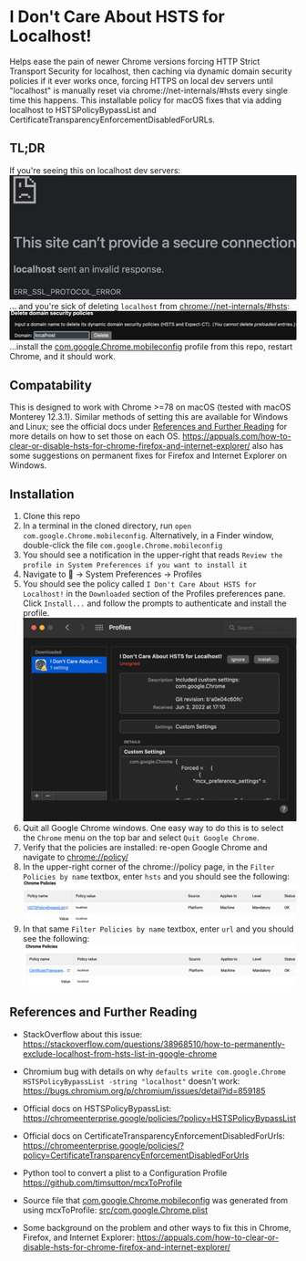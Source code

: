 # I Don't Care About HSTS for Localhost!

Helps ease the pain of newer Chrome versions forcing HTTP Strict Transport Security for localhost, then caching via dynamic domain security policies if it ever works once, forcing HTTPS on local dev servers until "localhost" is manually reset via chrome://net-internals/#hsts every single time this happens. This installable policy for macOS fixes that via adding localhost to HSTSPolicyBypassList and CertificateTransparencyEnforcementDisabledForURLs.

## TL;DR

If you're seeing this on localhost dev servers:
![img/sadface.png](img/sadface.png?raw=true "img/sadface.png")
... and you're sick of deleting `localhost` from [chrome://net-internals/#hsts](chrome://net-internals/#hsts):
![img/net-internals.png](img/net-internals.png?raw=true "img/net-internals.png")
...install the [com.google.Chrome.mobileconfig](com.google.Chrome.mobileconfig) profile from this repo, restart Chrome, and it should work.

## Compatability

This is designed to work with Chrome >=78 on macOS (tested with macOS Monterey 12.3.1). Similar methods of setting this are available for Windows and Linux; see the official docs under [References and Further Reading](#references-and-further-reading) for more details on how to set those on each OS. https://appuals.com/how-to-clear-or-disable-hsts-for-chrome-firefox-and-internet-explorer/ also has some suggestions on permanent fixes for Firefox and Internet Explorer on Windows.

## Installation

1. Clone this repo
2. In a terminal in the cloned directory, run `open com.google.Chrome.mobileconfig`. Alternatively, in a Finder window, double-click the file `com.google.Chrome.mobileconfig`
3. You should see a notification in the upper-right that reads `Review the profile in System Preferences if you want to install it`
4. Navigate to  -> System Preferences -> Profiles
5. You should see the policy called `I Don't Care About HSTS for Localhost!` in the `Downloaded` section of the Profiles preferences pane. Click `Install...` and follow the prompts to authenticate and install the profile.
![img/policy.png](img/policy.png?raw=true "img/policy.png")
6. Quit all Google Chrome windows. One easy way to do this is to select the `Chrome` menu on the top bar and select `Quit Google Chrome`.
7. Verify that the policies are installed: re-open Google Chrome and navigate to [chrome://policy/](chrome://policy/) 
8. In the upper-right corner of the chrome://policy page, in the `Filter Policies by name` textbox, enter `hsts` and you should see the following:
![img/hstspolicybypasslist.png](img/hstspolicybypasslist.png?raw=true "img/hstspolicybypasslist.png")
9. In that same `Filter Policies by name` textbox, enter `url` and you should see the following:
![img/certificatetransparencyenforcementdisabledforurls.png](img/certificatetransparencyenforcementdisabledforurls.png?raw=true "img/certificatetransparencyenforcementdisabledforurls.png")


## References and Further Reading
- StackOverflow about this issue: https://stackoverflow.com/questions/38968510/how-to-permanently-exclude-localhost-from-hsts-list-in-google-chrome
- Chromium bug with details on why `defaults write com.google.Chrome HSTSPolicyBypassList -string "localhost"` doesn't work: https://bugs.chromium.org/p/chromium/issues/detail?id=859185

- Official docs on HSTSPolicyBypassList: https://chromeenterprise.google/policies/?policy=HSTSPolicyBypassList
- Official docs on CertificateTransparencyEnforcementDisabledForUrls: https://chromeenterprise.google/policies/?policy=CertificateTransparencyEnforcementDisabledForUrls
- Python tool to convert a plist to a Configuration Profile https://github.com/timsutton/mcxToProfile
- Source file that [com.google.Chrome.mobileconfig](com.google.Chrome.mobileconfig) was generated from using mcxToProfile: [src/com.google.Chrome.plist](src/com.google.Chrome.plist)
- Some background on the problem and other ways to fix this in Chrome, Firefox, and Internet Explorer: https://appuals.com/how-to-clear-or-disable-hsts-for-chrome-firefox-and-internet-explorer/